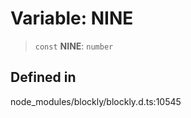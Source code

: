 # Variable: NINE

> `const` **NINE**: `number`

## Defined in

node_modules/blockly/blockly.d.ts:10545
